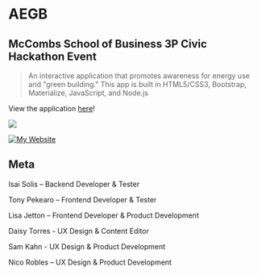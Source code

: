 # AEGB
## McCombs School of Business 3P Civic Hackathon Event
> An interactive application that promotes awareness for energy use and "green building." This app is built in HTML5/CSS3, Bootstrap, Materialize, JavaScript, and Node.js

View the application [here](https://planethackathon.github.io/AEGB/)!

<a href="https://imgflip.com/gif/21wtxk"><img src="https://media.giphy.com/media/3o6Ztm25ikO467NGOk/giphy.gif"/></a>

[![My Website][websiteStatus]][websiteStatus]

## Meta

Isai Solis – Backend Developer & Tester

Tony Pekearo – Frontend Developer & Tester

Lisa Jetton – Frontend Developer & Product Development

Daisy Torres - UX Design & Content Editor

Sam Kahn - UX Design & Product Development

Nico Robles – UX Design & Product Development



<!-- Markdown link & img dfn's -->
[websiteStatus]: https://img.shields.io/website-up-down-green-red/http/shields.io.svg?label=my-website
